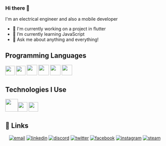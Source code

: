 ### Hi there 👋

I'm an electrical engineer and also a mobile developer

- 🔭 I'm currently working on a project in flutter
- 🌱 I’m currently learning JavaScript
- 💬 Ask me about anything and everything!

## Programming Languages
<img src = 'https://github.com/MarikIshtar007/MarikIshtar007/blob/master/images/c-original.svg' width='30'/> <img src = 'https://github.com/MarikIshtar007/MarikIshtar007/blob/master/images/cpp.svg' width='30'/>  <img src = 'https://github.com/MarikIshtar007/MarikIshtar007/blob/master/images/dart.svg' width='33'/>
<img src = 'https://github.com/MarikIshtar007/MarikIshtar007/blob/master/images/python.svg' width='33'/>
<img src = 'https://github.com/get-icon/geticon/blob/master/icons/c-sharp.svg' width='33'/>
<img src = 'https://github.com/get-icon/geticon/blob/master/icons/java.svg' width='33'/>



 
 ## Technologies I Use
   <img src = 'https://github.com/MarikIshtar007/MarikIshtar007/blob/master/images/android.svg' height='40'/><img src = 'https://github.com/MarikIshtar007/MarikIshtar007/blob/master/images/flutter-logo.svg' width='30'/> <img src = 'https://github.com/MarikIshtar007/MarikIshtar007/blob/master/images/git.svg' width='30'/> 
   
   ## :link: Links

<p align="center">
  <a href="mailto:elizio.novais.neto@gmail.com"><img src="https://img.icons8.com/color/96/000000/gmail.png" alt="email"/></a>
  <a href="https://www.linkedin.com/in/"><img src="https://img.icons8.com/color/96/000000/linkedin.png" alt="linkedin"/></a>
  <a href="https://discord.gg/"><img src="https://img.icons8.com/color/96/000000/discord-logo.png" alt="discord"/></a>
  <a href="https://twitter.com/"><img src="https://img.icons8.com/color/96/000000/twitter-squared.png" alt="twitter"/></a>
  <a href="https://www.facebook.com/elisio.novais.5/"><img src="https://img.icons8.com/color/96/000000/facebook.png" alt="facebook"/></a>
  <a href="https://www.instagram.com/elisionova/"><img src="https://img.icons8.com/color/96/000000/instagram-new.png" alt="instagram"/></a>
  <a href="https://steamcommunity.com/"><img src="https://img.icons8.com/fluent/96/000000/steam.png" alt="steam"/></a>
 
  
  
</p>
